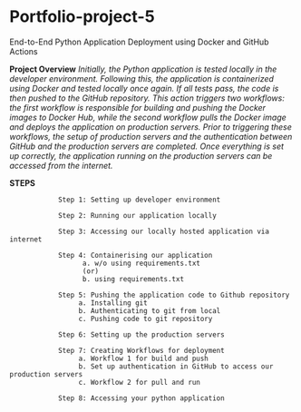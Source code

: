 # Portfolio-project-5
End-to-End Python Application Deployment using Docker and GitHub Actions

**Project Overview**
*Initially, the Python application is tested locally in the developer environment. Following this, the application is containerized using Docker and tested locally once again. If all tests pass, the code is then pushed to the GitHub repository. This action triggers two workflows: the first workflow is responsible for building and pushing the Docker images to Docker Hub, while the second workflow pulls the Docker image and deploys the application on production servers. Prior to triggering these workflows, the setup of production servers and the authentication between GitHub and the production servers are completed. Once everything is set up correctly, the application running on the production servers can be accessed from the internet.*

**STEPS**

            
                Step 1: Setting up developer environment

                Step 2: Running our application locally
                
                Step 3: Accessing our locally hosted application via internet
                
                Step 4: Containerising our application
                      a. w/o using requirements.txt 
                      (or)
                      b. using requirements.txt
                
                Step 5: Pushing the application code to Github repository
                     a. Installing git
                     b. Authenticating to git from local 
                     c. Pushing code to git repository
                 
                Step 6: Setting up the production servers
                
                Step 7: Creating Workflows for deployment
                     a. Workflow 1 for build and push
                     b. Set up authentication in GitHub to access our production servers
                     c. Workflow 2 for pull and run
                
                Step 8: Accessing your python application
        
          


